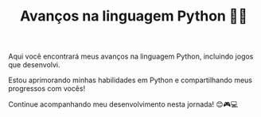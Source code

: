 <!DOCTYPE html>
<html lang="pt-br">
<head>
    <meta charset="UTF-8">
    <meta name="viewport" content="width=device-width, initial-scale=1.0">
</head>
<body>
    <header>
        <h1>Avanços na linguagem Python 🐍🚀</h1>
    </header>
    <section>
        <p>Aqui você encontrará meus avanços na linguagem Python, incluindo jogos que desenvolvi.</p>
        <p>Estou aprimorando minhas habilidades em Python e compartilhando meus progressos com vocês!</p>
       <p>Continue acompanhando meu desenvolvimento nesta jornada! 😊🎮💻
    </section>
